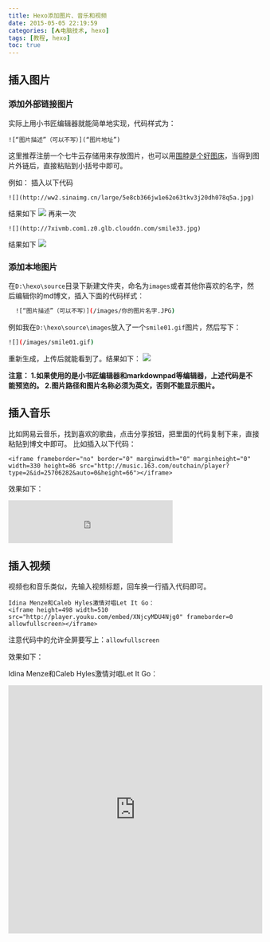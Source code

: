```yaml
---
title: Hexo添加图片、音乐和视频
date: 2015-05-05 22:19:59
categories: [⛺电脑技术, hexo]
tags: [教程, hexo]
toc: true
---
```

## 插入图片
### 添加外部链接图片
实际上用小书匠编辑器就能简单地实现，代码样式为：

    ![“图片描述”（可以不写）](“图片地址”)

这里推荐注册一个七牛云存储用来存放图片，也可以用[围脖是个好图床][1]，当得到图片外链后，直接粘贴到小括号中即可。
<!--more-->
例如：
插入以下代码

    ![](http://ww2.sinaimg.cn/large/5e8cb366jw1e62o63tkv3j20dh078q5a.jpg)

结果如下
![](http://ww2.sinaimg.cn/large/5e8cb366jw1e62o63tkv3j20dh078q5a.jpg)
再来一次

    ![](http://7xivmb.com1.z0.glb.clouddn.com/smile33.jpg)

结果如下
![](http://7xivmb.com1.z0.glb.clouddn.com/smile33.jpg)

### 添加本地图片
在`D:\hexo\source`目录下新建文件夹，命名为`images`或者其他你喜欢的名字，然后编辑你的md博文，插入下面的代码样式：
``` bash
  ![“图片描述”（可以不写）](/images/你的图片名字.JPG)
```
例如我在`D:\hexo\source\images`放入了一个`smile01.gif`图片，然后写下：
``` bash
![](/images/smile01.gif)
```
重新生成，上传后就能看到了。结果如下：
![](/images/smile01.gif)

**注意：
1.如果使用的是小书匠编辑器和markdownpad等编辑器，上述代码是不能预览的。
2.图片路径和图片名称必须为英文，否则不能显示图片。**


## 插入音乐
比如网易云音乐，找到喜欢的歌曲，点击分享按钮，把里面的代码复制下来，直接粘贴到博文中即可。
比如插入以下代码：

    <iframe frameborder="no" border="0" marginwidth="0" marginheight="0" width=330 height=86 src="http://music.163.com/outchain/player?type=2&id=25706282&auto=0&height=66"></iframe>
    
效果如下：

<iframe frameborder="no" border="0" marginwidth="0" marginheight="0" width=330 height=86 src="http://music.163.com/outchain/player?type=2&id=25706282&auto=0&height=66"></iframe>

## 插入视频
视频也和音乐类似，先输入视频标题，回车换一行插入代码即可。

    Idina Menze和Caleb Hyles激情对唱Let It Go：
    <iframe height=498 width=510 src="http://player.youku.com/embed/XNjcyMDU4Njg0" frameborder=0 allowfullscreen></iframe>

注意代码中的允许全屏要写上：`allowfullscreen`

效果如下：

Idina Menze和Caleb Hyles激情对唱Let It Go：
<iframe height=498 width=510 src="http://player.youku.com/embed/XNjcyMDU4Njg0" frameborder=0 allowfullscreen></iframe>


  [1]: https://weibotuchuang.sinaapp.com